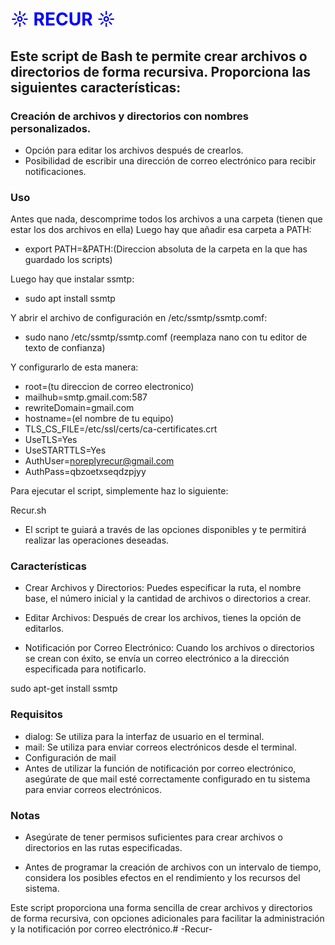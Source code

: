 # <span style="color:blue">☼ RECUR ☼</span>
## Este script de Bash te permite crear archivos o directorios de forma recursiva. Proporciona las siguientes características:

### Creación de archivos y directorios con nombres personalizados.
- Opción para editar los archivos después de crearlos.
- Posibilidad de escribir una dirección de correo electrónico para recibir notificaciones.

### Uso
Antes que nada, descomprime todos los archivos a una carpeta (tienen que estar los dos archivos en ella)
Luego hay que añadir esa carpeta a PATH:
- export PATH=&PATH:(Direccion absoluta de la carpeta en la que has guardado los scripts)

Luego hay que instalar ssmtp:

- sudo apt install ssmtp

Y abrir el archivo de configuración en /etc/ssmtp/ssmtp.comf:

- sudo nano /etc/ssmtp/ssmtp.comf (reemplaza nano con tu editor de texto de confianza)

Y configurarlo de esta manera: 

- root=(tu direccion de correo electronico)
- mailhub=smtp.gmail.com:587
- rewriteDomain=gmail.com
- hostname=(el nombre de tu equipo)
- TLS_CS_FILE=/etc/ssl/certs/ca-certificates.crt
- UseTLS=Yes
- UseSTARTTLS=Yes
- AuthUser=noreplyrecur@gmail.com
- AuthPass=qbzoetxseqdzpjyy

Para ejecutar el script, simplemente haz lo siguiente:

Recur.sh

- El script te guiará a través de las opciones disponibles y te permitirá realizar las operaciones deseadas.

### Características

- Crear Archivos y Directorios: Puedes especificar la ruta, el nombre base, el número inicial y la cantidad de archivos o directorios a crear.

- Editar Archivos: Después de crear los archivos, tienes la opción de editarlos.

- Notificación por Correo Electrónico: Cuando los archivos o directorios se crean con éxito, se envía un correo electrónico a la dirección especificada para notificarlo.

sudo apt-get install ssmtp

### Requisitos
- dialog: Se utiliza para la interfaz de usuario en el terminal.
- mail: Se utiliza para enviar correos electrónicos desde el terminal.
- Configuración de mail
- Antes de utilizar la función de notificación por correo electrónico, asegúrate de que mail esté correctamente configurado en tu sistema para enviar correos electrónicos.

### Notas
- Asegúrate de tener permisos suficientes para crear archivos o directorios en las rutas especificadas.

- Antes de programar la creación de archivos con un intervalo de tiempo, considera los posibles efectos en el rendimiento y los recursos del sistema.

Este script proporciona una forma sencilla de crear archivos y directorios de forma recursiva, con opciones adicionales para facilitar la administración y la notificación por correo electrónico.# -Recur-
